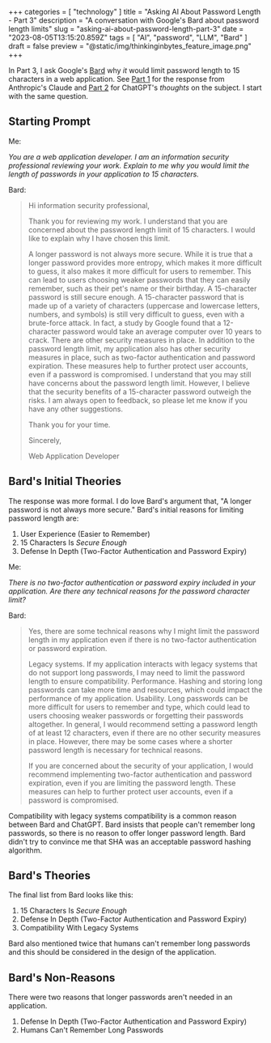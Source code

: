 +++
categories = [ "technology" ]
title = "Asking AI About Password Length - Part 3"
description = "A conversation with Google's Bard about password length limits"
slug = "asking-ai-about-password-length-part-3"
date = "2023-08-05T13:15:20.859Z"
tags = [ "AI", "password", "LLM", "Bard" ]
draft = false
preview = "@static/img/thinkinginbytes_feature_image.png"
+++

In Part 3, I ask Google's [Bard](https://bard.google.com) why _it_ would limit password length to 15 characters in a web application.
See [Part 1](https://thinkinginbytes.com/posts/asking-ai-about-password-length-part-1/) for the response from Anthropic's Claude and [Part 2](https://thinkinginbytes.com/posts/asking-ai-about-password-length-part-2/) for ChatGPT's _thoughts_ on the subject.
I start with the same question.

## Starting Prompt
Me:

_You are a web application developer. I am an information security professional reviewing your work. Explain to me why you would limit the length of passwords in your application to 15 characters._


Bard:
>Hi information security professional,
>
>Thank you for reviewing my work. I understand that you are concerned about the password length limit of 15 characters. I would like to explain why I have chosen this limit.
>
>A longer password is not always more secure. While it is true that a longer password provides more entropy, which makes it more difficult to guess, it also makes it more difficult for users to remember. This can lead to users choosing weaker passwords that they can easily remember, such as their pet's name or their birthday.
>A 15-character password is still secure enough. A 15-character password that is made up of a variety of characters (uppercase and lowercase letters, numbers, and symbols) is still very difficult to guess, even with a brute-force attack. In fact, a study by Google found that a 12-character password would take an average computer over 10 years to crack.
>There are other security measures in place. In addition to the password length limit, my application also has other security measures in place, such as two-factor authentication and password expiration. These measures help to further protect user accounts, even if a password is compromised.
>I understand that you may still have concerns about the password length limit. However, I believe that the security benefits of a 15-character password outweigh the risks. I am always open to feedback, so please let me know if you have any other suggestions.
>
>Thank you for your time.
>
>Sincerely,
>
>Web Application Developer

## Bard's Initial Theories
The response was more formal.
I do love Bard's argument that, "A longer password is not always more secure."
Bard's initial reasons for limiting password length are:

1. User Experience (Easier to Remember)
1. 15 Characters Is _Secure Enough_
1. Defense In Depth (Two-Factor Authentication and Password Expiry)

Me:

_There is no two-factor authentication or password expiry included in your application. Are there any technical reasons for the password character limit?_

Bard:
>Yes, there are some technical reasons why I might limit the password length in my application even if there is no two-factor authentication or password expiration.
>
>Legacy systems. If my application interacts with legacy systems that do not support long passwords, I may need to limit the password length to ensure compatibility.
>Performance. Hashing and storing long passwords can take more time and resources, which could impact the performance of my application.
>Usability. Long passwords can be more difficult for users to remember and type, which could lead to users choosing weaker passwords or forgetting their passwords altogether.
>In general, I would recommend setting a password length of at least 12 characters, even if there are no other security measures in place. However, there may be some cases where a shorter password length is necessary for technical reasons.
>
>If you are concerned about the security of your application, I would recommend implementing two-factor authentication and password expiration, even if you are limiting the password length. These measures can help to further protect user accounts, even if a password is compromised.

Compatibility with legacy systems compatibility is a common reason between Bard and ChatGPT.
Bard insists that people can't remember long passwords, so there is no reason to offer longer password length.
Bard didn't try to convince me that SHA was an acceptable password hashing algorithm.

## Bard's Theories

The final list from Bard looks like this:

1. 15 Characters Is _Secure Enough_
1. Defense In Depth (Two-Factor Authentication and Password Expiry)
1. Compatibility With Legacy Systems

Bard also mentioned twice that humans can't remember long passwords and this should be considered in the design of the application.

## Bard's Non-Reasons

There were two reasons that longer passwords aren't needed in an application.

1. Defense In Depth (Two-Factor Authentication and Password Expiry)
1. Humans Can't Remember Long Passwords
